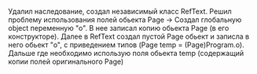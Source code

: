 Удалил наследование, создал независимый класс RefText. Решил проблему использования полей обьекта Page -> Создал глобальную object переменную "о". В нее записал копию обьекта Page (в его конструкторе). Далее в RefText создал пустой Page обьект и записла в него обьект "о", с приведением типов (Page temp = (Page)Program.o). Дальше где необходимо использую поля обьекта temp (содержащий копии полей оригинального Page)
